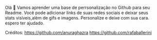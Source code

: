 Olá :wave: 
Vamos aprender uma base de perrsonalização no Github para seu Readme.
Você pode adicionar links de suas redes sociais e deixar seus stats visíveis,além de gifs e imagens.
Personalize e deixe com sua cara. espero ter ajudado.

Créditos: https://github.com/anuraghazra
https://github.com/rafaballerini
